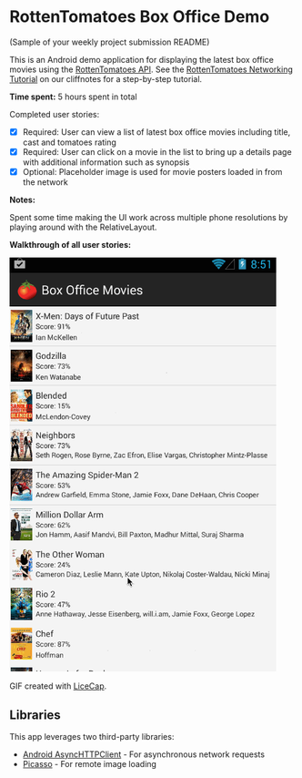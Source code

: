 # RottenTomatoes Box Office Demo

(Sample of your weekly project submission README)

This is an Android demo application for displaying the latest box office movies using the [RottenTomatoes API](http://www.rottentomatoes.com/). See the [RottenTomatoes Networking Tutorial](https://github.com/codepath/android_guides/wiki/Rotten-Tomatoes-Networking-Tutorial) on our cliffnotes for a step-by-step tutorial.

**Time spent:** 5 hours spent in total

Completed user stories:

 * [x] Required: User can view a list of latest box office movies including title, cast and tomatoes rating
 * [x] Required: User can click on a movie in the list to bring up a details page with additional information such as synopsis
 * [x] Optional: Placeholder image is used for movie posters loaded in from the network
 
**Notes:**

Spent some time making the UI work across multiple phone resolutions by playing around with the RelativeLayout.

**Walkthrough of all user stories:**

![Video Walkthrough](anim_rotten_tomatoes.gif)

GIF created with [LiceCap](http://www.cockos.com/licecap/).

## Libraries

This app leverages two third-party libraries:

 * [Android AsyncHTTPClient](http://loopj.com/android-async-http/) - For asynchronous network requests
 * [Picasso](http://square.github.io/picasso/) - For remote image loading
